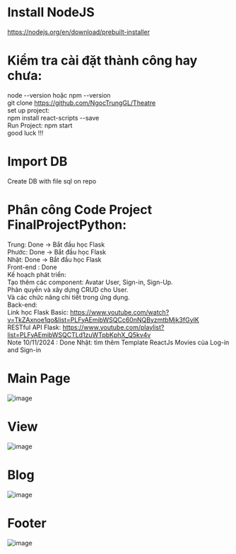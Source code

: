 # Install NodeJS <br>
https://nodejs.org/en/download/prebuilt-installer <br>
# Kiểm tra cài đặt thành công hay chưa: <br>
node --version hoặc npm --version <br>
git clone https://github.com/NgocTrungGL/Theatre <br>
set up project: <br>
npm install react-scripts --save <br>
Run Project: npm start <br>
good luck !!! <br>
# Import DB
Create DB with file sql on repo
# Phân công Code Project FinalProjectPython: <br>

Trung: Done -> Bắt đầu học Flask <br>
Phước: Done -> Bắt đầu học Flask <br>
Nhật: Done -> Bắt đầu học Flask <br>
Front-end : Done <br>
Kế hoạch phát triển: <br>
Tạo thêm các component: Avatar User, Sign-in, Sign-Up.<br>
Phân quyền và xây dựng CRUD cho User.<br>
Và các chức năng chi tiết trong ứng dụng.<br>
Back-end:<br>
Link học Flask Basic: https://www.youtube.com/watch?v=TkZAxnoe1qo&list=PLFyAEmibWSQCc60nNQByzmtbMjk3fGyIK <br>
RESTful API Flask: https://www.youtube.com/playlist?list=PLFyAEmibWSQCTLd1zuWTpbKphX_Q5kv4v <br>
Note 10/11/2024 : Done
Nhật: tìm thêm Template ReactJs Movies của Log-in and Sign-in <br>
# Main Page
![image](https://github.com/user-attachments/assets/5ea28aae-995a-4f6f-839b-65eaa171ccf6)
# View 
![image](https://github.com/user-attachments/assets/64f93079-b9e0-4ce8-b4f6-5bd39335289a)
# Blog
![image](https://github.com/user-attachments/assets/f90eb713-55ed-4937-a87f-00697b2bfbaf)
# Footer
![image](https://github.com/user-attachments/assets/24d0dcbe-ea8d-4694-9cbf-9cb051a2f1dc)
